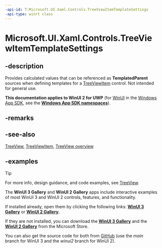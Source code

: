 ```yaml
---
-api-id: T:Microsoft.UI.Xaml.Controls.TreeViewItemTemplateSettings
-api-type: winrt class
---
```

<!-- Class syntax.
public class TreeViewItemTemplateSettings : DependencyObject, DependencyObject
-->

# Microsoft.UI.Xaml.Controls.TreeViewItemTemplateSettings

## -description

Provides calculated values that can be referenced as **TemplatedParent** sources when defining templates for a [TreeViewItem](treeviewitem.md) control. Not intended for general use.

**This documentation applies to WinUI 2 for UWP** (for [WinUI](/windows/apps/winui/winui3/) in the [Windows App SDK](/windows/apps/windows-app-sdk/), see the **[Windows App SDK namespaces](/windows/windows-app-sdk/api/winrt/)**).

## -remarks

## -see-also

[TreeView](treeview.md), [TreeViewItem](treeviewitem.md), [TreeView overview](/windows/apps/design/controls/tree-view)

## -examples

> [!TIP]
> For more info, design guidance, and code examples, see [TreeView](/windows/apps/design/controls/tree-view).
>
> The **WinUI 3 Gallery** and **WinUI 2 Gallery** apps include interactive examples of most WinUI 3 and WinUI 2 controls, features, and functionality.
>
> If installed already, open them by clicking the following links: [**WinUI 3 Gallery**](winui3gallery:/item/TreeView) or [**WinUI 2 Gallery**](winui2gallery:/item/TreeView).
>
> If they are not installed, you can download the [**WinUI 3 Gallery**](https://www.microsoft.com/store/productId/9P3JFPWWDZRC) and the [**WinUI 2 Gallery**](https://www.microsoft.com/store/productId/9MSVH128X2ZT) from the Microsoft Store.
>
> You can also get the source code for both from [GitHub](https://github.com/Microsoft/WinUI-Gallery) (use the *main* branch for WinUI 3 and the *winui2* branch for WinUI 2).
